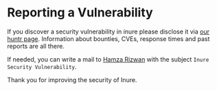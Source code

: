 # Reporting a Vulnerability

If you discover a security vulnerability in inure please disclose it
via [our huntr page](https://huntr.dev/repos/hamza417/inure/).
Information about bounties, CVEs, response times and past reports are all there.

If needed, you can write a mail to [Hamza Rizwan](mailto:hamzarizwan243@gmail.com) with the
subject `Inure Security Vulnerability`.

Thank you for improving the security of Inure.
